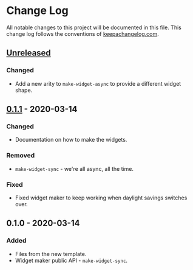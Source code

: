 # Change Log
All notable changes to this project will be documented in this file. This change log follows the conventions of [keepachangelog.com](http://keepachangelog.com/).

## [Unreleased]
### Changed
- Add a new arity to `make-widget-async` to provide a different widget shape.

## [0.1.1] - 2020-03-14
### Changed
- Documentation on how to make the widgets.

### Removed
- `make-widget-sync` - we're all async, all the time.

### Fixed
- Fixed widget maker to keep working when daylight savings switches over.

## 0.1.0 - 2020-03-14
### Added
- Files from the new template.
- Widget maker public API - `make-widget-sync`.

[Unreleased]: https://github.com/your-name/lab3/compare/0.1.1...HEAD
[0.1.1]: https://github.com/your-name/lab3/compare/0.1.0...0.1.1
